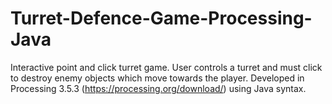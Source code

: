 # Turret-Defence-Game-Processing-Java
Interactive point and click turret game. User controls a turret and must click to destroy enemy objects which move towards the player.
Developed in Processing 3.5.3 (https://processing.org/download/) using Java syntax.
